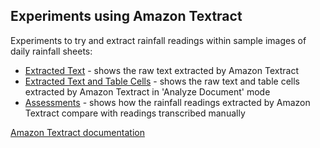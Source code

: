 ## Experiments using Amazon Textract 

Experiments to try and extract rainfall readings within sample images of daily rainfall sheets:

* [Extracted Text](./ExtractedWords) - shows the raw text extracted by Amazon Textract
* [Extracted Text and Table Cells](./ExtractedCells) - shows the raw text and table cells extracted by Amazon Textract in 'Analyze Document' mode
* [Assessments](./Assessments) - shows how the rainfall readings extracted by Amazon Textract compare with readings transcribed manually 


[Amazon Textract documentation](https://docs.aws.amazon.com/textract/latest/dg/what-is.html)